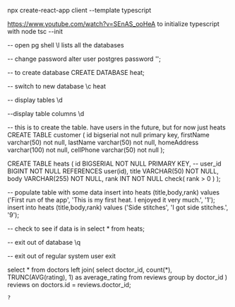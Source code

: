 npx create-react-app client --template typescript

https://www.youtube.com/watch?v=SEnAS_ooHeA
to initialize typescript with node
tsc --init

-- open pg shell
\l lists all the databases

-- change password
alter user postgres password '<myPassword>';

-- to create database
CREATE DATABASE heat;

-- switch to new database 
\c heat

-- display tables
\d

--display table columns
\d <table name>

-- this is to create the table. have users in the future, but for now just heats
CREATE TABLE customer (
    id bigserial not null primary key,
    firstName varchar(50) not null,
    lastName varchar(50) not null,
    homeAddress varchar(100) not null,
	cellPhone varchar(50) not null
);

CREATE TABLE heats (
    id BIGSERIAL NOT NULL PRIMARY KEY,
    -- user_id BIGINT NOT NULL REFERENCES user(id),
    title VARCHAR(50) NOT NULL,
    body VARCHAR(255) NOT NULL,
    rank INT NOT NULL check( rank > 0 )
);

-- populate table with some data
insert into heats (title,body,rank) values ('First run of the app', 'This is my first heat. I enjoyed it very much.', '1');
insert into heats (title,body,rank) values ('Side stitches', 'I got side stitches.', '9'); 

-- check to see if data is in
select * from heats;

-- exit out of database
\q

-- exit out of regular system user
exit

select *
from doctors
    left join(
        select doctor_id,
            count(*),
            TRUNC(AVG(rating), 1) as average_rating
        from reviews
        group by doctor_id
    ) reviews on doctors.id = reviews.doctor_id;


    ?
